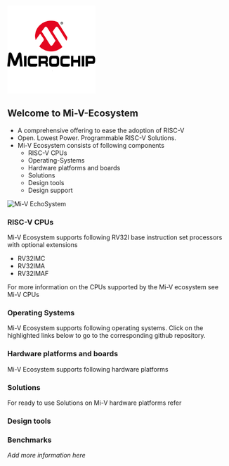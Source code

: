 ![Microchip_Logo](/images/microchip-logo.png)

## Welcome to Mi-V-Ecosystem
  
- A comprehensive offering to ease the adoption of RISC-V
- Open. Lowest Power. Programmable RISC-V Solutions.
- Mi-V Ecosystem consists of following components
  - RISC-V CPUs
  - Operating-Systems
  - Hardware platforms and boards
  - Solutions
  - Design tools
  - Design support
  
  
![Mi-V EchoSystem](/images/Mi-V_Bubbles.png)
  

### RISC-V CPUs
Mi-V Ecosystem supports following RV32I base instruction set processors with optional extensions
- RV32IMC
- RV32IMA
- RV32IMAF

For more information on the CPUs supported by the Mi-V ecosystem see Mi-V CPUs

### Operating Systems

Mi-V Ecosystem supports following operating systems. Click on the highlighted links
below to go to the corresponding github repository.

    
### Hardware platforms and boards

Mi-V Ecosystem supports following hardware platforms

        
### Solutions
For ready to use Solutions on Mi-V hardware platforms refer 

### Design tools


### Benchmarks
_Add more information here_
